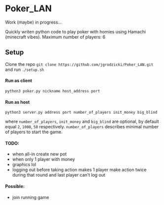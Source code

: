 # Poker_LAN

Work (maybe) in progress...

Quickly writen python code to play poker with homies using Hamachi (minecraft vibes).
Maximum number of players: 6

## Setup
Clone the repo `git clone https://github.com/jgrodzicki/Poker_LAN.git` and run `./setup.sh`
#### Run as client
`python3 poker.py nickname host_address port`
#### Run as host
`python3 server.py address port number_of_players init_money big_blind`

where `number_of_players`, `init_money` and `big_blind` are optional, by default equal `2`, `1000`, `50` respectively.
`number_of_players` describes minimal number of players to start the game.


#### TODO:
- when all-in create new pot
- when only 1 player with money
- graphics lol
- logging out before taking action makes 1 player make action twice during that round and last player can't log out

#### Possible:
- join running game

